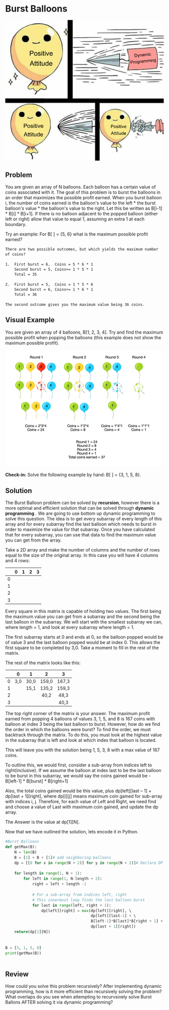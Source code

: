 # Burst Balloons

![alt text](https://github.com/SALVINOJ/InterviewQuestionGuide/blob/master/Dynamic_Programming/BurstBalloonsMeme.png "Meme by Jessica Salvino") 

## Problem

You are given an array of N balloons. Each balloon has a certain value of coins associated with it. The goal of this problem is to burst the balloons in an order that maximizes the possible profit earned. When you burst balloon i, the number of coins earned is the balloon's value to the left * the burst balloon's value * the balloon's value to the right. Let this be written as B[i-1] * B[i] * B[i+1]. If there is no balloon adjacent to the popped balloon (either left or right) allow that value to equal 1, assuming an extra 1 at each boundary. 

Try an example: For B[ ] = {5, 6} what is the maximum possible profit earned?

    There are two possible outcomes, but which yields the maximum number of coins?
    
    1.  First burst = 6,  Coins = 5 * 6 * 1
        Second burst = 5, Coins+= 1 * 5 * 1
        Total = 35
    
    2.  First burst = 5,  Coins = 1 * 5 * 6
        Second burst = 6, Coins+= 1 * 6 * 1
        Total = 36
        
    The second outcome gives you the maximum value being 36 coins. 
    
 ## Visual Example
 
 You are given an array of 4 balloons, B[1, 2, 3, 4]. Try and find the maximum possible profit when popping the balloons
 (this example does not show the maximum possible profit).
 
 ![alt text](https://github.com/SALVINOJ/InterviewQuestionGuide/blob/master/Dynamic_Programming/Burst%20Balloons%20Example.png "Example by Jessica Salvino") 
    
**Check-in:** Solve the following example by hand: B[ ] = {3, 1, 5, 8}.

## Solution 

The Burst Balloon problem can be solved by **recursion**, however there is a more optimal and efficient solution that can be solved through **dynamic programming** . We are going to use bottom up dynamic programming to solve this question. The idea is to get every subarray of every length of this array and for every subarray find the last balloon which needs to burst in order to maximize the value for that subarray. Once you have calculated that for every subarray, you can use that data to find the maximum value you can get from the array. 

Take a 2D array and make the number of columns and the number of rows equal to the size of the original array. 
In this case you will have 4 columns and 4 rows:
       
|     | 0   | 1   |  2  |  3  |
| --- |:---:|:---:|:---:|:---:|
|  0  |     |     |     |     |
|  1  |     |     |     |     |
|  2  |     |     |     |     |
|  3  |     |     |     |     |

Every square in this matrix is capable of holding two values. The first being the maximum value you can get from a subarray and the second being the last balloon in the subarray. We will start with the smallest subarray we can, where length = 1, and look at every subarray where length = 1. 

The first subarray starts at 0 and ends at 0, so the balloon popped would be of value 3 and the last balloon popped would be at index 0. This allows the first square to be completed by 3,0. 
Take a moment to fill in the rest of the matrix.

The rest of the matrix looks like this: 

|     | 0   | 1   |  2  |  3  |
| --- |:---:|:---:|:---:|:---:|
|  0  | 3,0 | 30,0|159,0|167,3|
|  1  |     | 15,1|135,2|159,3|
|  2  |     |     | 40,2| 48,3|
|  3  |     |     |     | 40,3|

The top right corner of the matrix is your answer. The maximum profit earned from popping 4 balloons of values 3, 1, 5, and 8 is 167 coins with balloon at index 3 being the last balloon to burst. However, how do we find the order in which the balloons were burst? To find the order, we must backtrack through the matrix. To do this, you must look at the highest value in the subarray that is left and look at which index that balloon is located. 

This will leave you with the solution being 1, 5, 3, 8 with a max value of 167 coins. 

To outline this, we would first, consider a sub-array from indices left to right(inclusive).
If we assume the balloon at index last to be the last balloon to be burst in this subarray, we would say the coins gained would be - B[left-1] * B[burst] * B[right+1]

Also, the total coins gained would be this value, plus dp[left][last – 1] + dp[last + 1][right], where dp[i][j] means maximum coin gained for sub-array with indices i, j.
Therefore, for each value of Left and Right, we need find and choose a value of Last with maximum coin gained, and update the dp array.

The Answer is the value at dp[1][N].

Now that we have outlined the solution, lets encode it in Python. 


```Python
#Burst Balloons
def getMax(B): 
    N = len(B) 
    B = [1] + B + [1]# add neighboring balloons 
    dp = [[0 for x in range(N + 2)] for y in range(N + 2)]# Declare DP Array 
      
    for length in range(1, N + 1): 
        for left in range(1, N-length + 2): 
            right = left + length -1
  
            # For a sub-array from indices left, right 
            # This innermost loop finds the last balloon burst 
            for last in range(left, right + 1): 
                dp[left][right] = max(dp[left][right], \ 
                                      dp[left][last-1] + \ 
                                      B[left-1]*B[last]*B[right + 1] + \ 
                                      dp[last + 1][right]) 
    return(dp[1][N])
    

B = [3, 1, 5, 8] 
print(getMax(B)) 
       
```
  
## Review
How could you solve this problem recursively? After implementing dynamic programming, how is it more efficient than recursively solving the problem? What overlaps do you see when attempting to recurvsively solve Burst Ballons AFTER solving it via dynamic programming?
